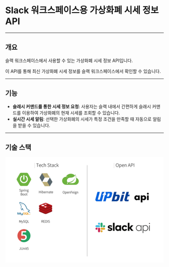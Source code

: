 # Slack 워크스페이스용 가상화폐 시세 정보 API

---

## 개요

슬랙 워크스페이스에서 사용할 수 있는 가상화폐 시세 정보 API입니다.

이 API를 통해 최신 가상화폐 시세 정보를 슬랙 워크스페이스에서 확인할 수 있습니다.

--- 

## 기능
- **슬래시 커맨드를 통한 시세 정보 요청**: 사용자는 슬랙 내에서 간편하게 슬래시 커맨드를 이용하여 가상화폐의 현재 시세를 조회할 수 있습니다.
- **실시간 시세 알림**: 선택한 가상화폐의 시세가 특정 조건을 만족할 때 자동으로 알림을 받을 수 있습니다.

---

## 기술 스택
![tech-stack.png](./docs/images/tech-stack.png)
